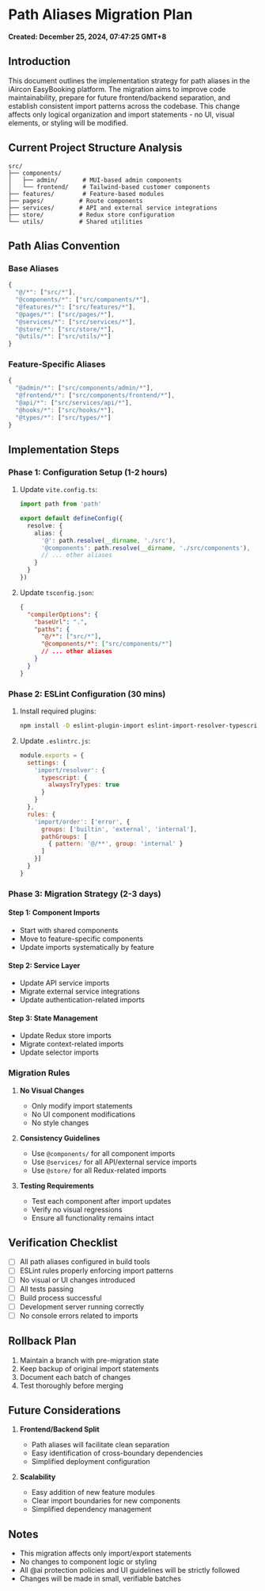 # Path Aliases Migration Plan
**Created: December 25, 2024, 07:47:25 GMT+8**

## Introduction
This document outlines the implementation strategy for path aliases in the iAircon EasyBooking platform. The migration aims to improve code maintainability, prepare for future frontend/backend separation, and establish consistent import patterns across the codebase. This change affects only logical organization and import statements - no UI, visual elements, or styling will be modified.

## Current Project Structure Analysis
```
src/
├── components/
│   ├── admin/       # MUI-based admin components
│   └── frontend/    # Tailwind-based customer components
├── features/        # Feature-based modules
├── pages/          # Route components
├── services/       # API and external service integrations
├── store/          # Redux store configuration
└── utils/          # Shared utilities
```

## Path Alias Convention

### Base Aliases
```typescript
{
  "@/*": ["src/*"],
  "@components/*": ["src/components/*"],
  "@features/*": ["src/features/*"],
  "@pages/*": ["src/pages/*"],
  "@services/*": ["src/services/*"],
  "@store/*": ["src/store/*"],
  "@utils/*": ["src/utils/*"]
}
```

### Feature-Specific Aliases
```typescript
{
  "@admin/*": ["src/components/admin/*"],
  "@frontend/*": ["src/components/frontend/*"],
  "@api/*": ["src/services/api/*"],
  "@hooks/*": ["src/hooks/*"],
  "@types/*": ["src/types/*"]
}
```

## Implementation Steps

### Phase 1: Configuration Setup (1-2 hours)
1. Update `vite.config.ts`:
   ```typescript
   import path from 'path'

   export default defineConfig({
     resolve: {
       alias: {
         '@': path.resolve(__dirname, './src'),
         '@components': path.resolve(__dirname, './src/components'),
         // ... other aliases
       }
     }
   })
   ```

2. Update `tsconfig.json`:
   ```json
   {
     "compilerOptions": {
       "baseUrl": ".",
       "paths": {
         "@/*": ["src/*"],
         "@components/*": ["src/components/*"]
         // ... other aliases
       }
     }
   }
   ```

### Phase 2: ESLint Configuration (30 mins)
1. Install required plugins:
   ```bash
   npm install -D eslint-plugin-import eslint-import-resolver-typescript
   ```

2. Update `.eslintrc.js`:
   ```javascript
   module.exports = {
     settings: {
       'import/resolver': {
         typescript: {
           alwaysTryTypes: true
         }
       }
     },
     rules: {
       'import/order': ['error', {
         groups: ['builtin', 'external', 'internal'],
         pathGroups: [
           { pattern: '@/**', group: 'internal' }
         ]
       }]
     }
   }
   ```

### Phase 3: Migration Strategy (2-3 days)

#### Step 1: Component Imports
- Start with shared components
- Move to feature-specific components
- Update imports systematically by feature

#### Step 2: Service Layer
- Update API service imports
- Migrate external service integrations
- Update authentication-related imports

#### Step 3: State Management
- Update Redux store imports
- Migrate context-related imports
- Update selector imports

### Migration Rules
1. **No Visual Changes**
   - Only modify import statements
   - No UI component modifications
   - No style changes

2. **Consistency Guidelines**
   - Use `@components/` for all component imports
   - Use `@services/` for all API/external service imports
   - Use `@store/` for all Redux-related imports

3. **Testing Requirements**
   - Test each component after import updates
   - Verify no visual regressions
   - Ensure all functionality remains intact

## Verification Checklist
- [ ] All path aliases configured in build tools
- [ ] ESLint rules properly enforcing import patterns
- [ ] No visual or UI changes introduced
- [ ] All tests passing
- [ ] Build process successful
- [ ] Development server running correctly
- [ ] No console errors related to imports

## Rollback Plan
1. Maintain a branch with pre-migration state
2. Keep backup of original import statements
3. Document each batch of changes
4. Test thoroughly before merging

## Future Considerations
1. **Frontend/Backend Split**
   - Path aliases will facilitate clean separation
   - Easy identification of cross-boundary dependencies
   - Simplified deployment configuration

2. **Scalability**
   - Easy addition of new feature modules
   - Clear import boundaries for new components
   - Simplified dependency management

## Notes
- This migration affects only import/export statements
- No changes to component logic or styling
- All @ai protection policies and UI guidelines will be strictly followed
- Changes will be made in small, verifiable batches
